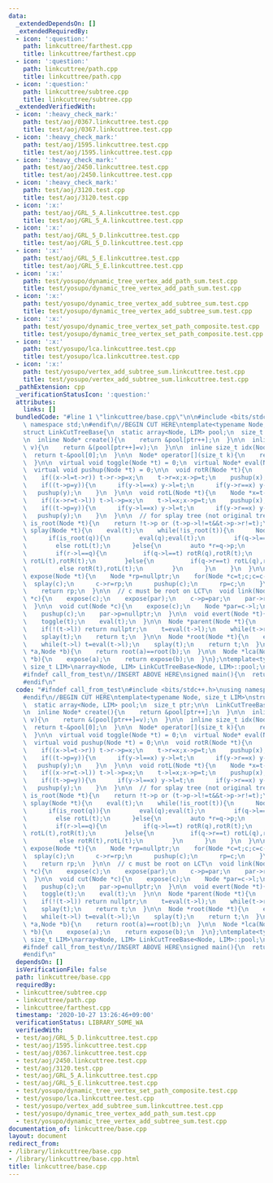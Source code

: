 ```yaml
---
data:
  _extendedDependsOn: []
  _extendedRequiredBy:
  - icon: ':question:'
    path: linkcuttree/farthest.cpp
    title: linkcuttree/farthest.cpp
  - icon: ':question:'
    path: linkcuttree/path.cpp
    title: linkcuttree/path.cpp
  - icon: ':question:'
    path: linkcuttree/subtree.cpp
    title: linkcuttree/subtree.cpp
  _extendedVerifiedWith:
  - icon: ':heavy_check_mark:'
    path: test/aoj/0367.linkcuttree.test.cpp
    title: test/aoj/0367.linkcuttree.test.cpp
  - icon: ':heavy_check_mark:'
    path: test/aoj/1595.linkcuttree.test.cpp
    title: test/aoj/1595.linkcuttree.test.cpp
  - icon: ':heavy_check_mark:'
    path: test/aoj/2450.linkcuttree.test.cpp
    title: test/aoj/2450.linkcuttree.test.cpp
  - icon: ':heavy_check_mark:'
    path: test/aoj/3120.test.cpp
    title: test/aoj/3120.test.cpp
  - icon: ':x:'
    path: test/aoj/GRL_5_A.linkcuttree.test.cpp
    title: test/aoj/GRL_5_A.linkcuttree.test.cpp
  - icon: ':x:'
    path: test/aoj/GRL_5_D.linkcuttree.test.cpp
    title: test/aoj/GRL_5_D.linkcuttree.test.cpp
  - icon: ':x:'
    path: test/aoj/GRL_5_E.linkcuttree.test.cpp
    title: test/aoj/GRL_5_E.linkcuttree.test.cpp
  - icon: ':x:'
    path: test/yosupo/dynamic_tree_vertex_add_path_sum.test.cpp
    title: test/yosupo/dynamic_tree_vertex_add_path_sum.test.cpp
  - icon: ':x:'
    path: test/yosupo/dynamic_tree_vertex_add_subtree_sum.test.cpp
    title: test/yosupo/dynamic_tree_vertex_add_subtree_sum.test.cpp
  - icon: ':x:'
    path: test/yosupo/dynamic_tree_vertex_set_path_composite.test.cpp
    title: test/yosupo/dynamic_tree_vertex_set_path_composite.test.cpp
  - icon: ':x:'
    path: test/yosupo/lca.linkcuttree.test.cpp
    title: test/yosupo/lca.linkcuttree.test.cpp
  - icon: ':x:'
    path: test/yosupo/vertex_add_subtree_sum.linkcuttree.test.cpp
    title: test/yosupo/vertex_add_subtree_sum.linkcuttree.test.cpp
  _pathExtension: cpp
  _verificationStatusIcon: ':question:'
  attributes:
    links: []
  bundledCode: "#line 1 \"linkcuttree/base.cpp\"\n\n#include <bits/stdc++.h>\nusing\
    \ namespace std;\n#endif\n//BEGIN CUT HERE\ntemplate<typename Node, size_t LIM>\n\
    struct LinkCutTreeBase{\n  static array<Node, LIM> pool;\n  size_t ptr;\n\n  LinkCutTreeBase():ptr(0){}\n\
    \n  inline Node* create(){\n    return &pool[ptr++];\n  }\n\n  inline Node* create(Node\
    \ v){\n    return &(pool[ptr++]=v);\n  }\n\n  inline size_t idx(Node *t){\n  \
    \  return t-&pool[0];\n  }\n\n  Node* operator[](size_t k){\n    return &(pool[k]);\n\
    \  }\n\n  virtual void toggle(Node *t) = 0;\n  virtual Node* eval(Node *t) = 0;\n\
    \  virtual void pushup(Node *t) = 0;\n\n  void rotR(Node *t){\n    Node *x=t->p,*y=x->p;\n\
    \    if((x->l=t->r)) t->r->p=x;\n    t->r=x;x->p=t;\n    pushup(x);pushup(t);\n\
    \    if((t->p=y)){\n      if(y->l==x) y->l=t;\n      if(y->r==x) y->r=t;\n   \
    \   pushup(y);\n    }\n  }\n\n  void rotL(Node *t){\n    Node *x=t->p,*y=x->p;\n\
    \    if((x->r=t->l)) t->l->p=x;\n    t->l=x;x->p=t;\n    pushup(x);pushup(t);\n\
    \    if((t->p=y)){\n      if(y->l==x) y->l=t;\n      if(y->r==x) y->r=t;\n   \
    \   pushup(y);\n    }\n  }\n\n  // for splay tree (not original tree)\n  bool\
    \ is_root(Node *t){\n    return !t->p or (t->p->l!=t&&t->p->r!=t);\n  }\n\n  void\
    \ splay(Node *t){\n    eval(t);\n    while(!is_root(t)){\n      Node *q=t->p;\n\
    \      if(is_root(q)){\n        eval(q);eval(t);\n        if(q->l==t) rotR(t);\n\
    \        else rotL(t);\n      }else{\n        auto *r=q->p;\n        eval(r);eval(q);eval(t);\n\
    \        if(r->l==q){\n          if(q->l==t) rotR(q),rotR(t);\n          else\
    \ rotL(t),rotR(t);\n        }else{\n          if(q->r==t) rotL(q),rotL(t);\n \
    \         else rotR(t),rotL(t);\n        }\n      }\n    }\n  }\n\n  virtual Node*\
    \ expose(Node *t){\n    Node *rp=nullptr;\n    for(Node *c=t;c;c=c->p){\n    \
    \  splay(c);\n      c->r=rp;\n      pushup(c);\n      rp=c;\n    }\n    splay(t);\n\
    \    return rp;\n  }\n\n  // c must be root on LCT\n  void link(Node *par,Node\
    \ *c){\n    expose(c);\n    expose(par);\n    c->p=par;\n    par->r=c;\n    pushup(par);\n\
    \  }\n\n  void cut(Node *c){\n    expose(c);\n    Node *par=c->l;\n    c->l=nullptr;\n\
    \    pushup(c);\n    par->p=nullptr;\n  }\n\n  void evert(Node *t){\n    expose(t);\n\
    \    toggle(t);\n    eval(t);\n  }\n\n  Node *parent(Node *t){\n    expose(t);\n\
    \    if(!(t->l)) return nullptr;\n    t=eval(t->l);\n    while(t->r) t=eval(t->r);\n\
    \    splay(t);\n    return t;\n  }\n\n  Node *root(Node *t){\n    expose(t);\n\
    \    while(t->l) t=eval(t->l);\n    splay(t);\n    return t;\n  }\n\n  bool is_connected(Node\
    \ *a,Node *b){\n    return root(a)==root(b);\n  }\n\n  Node *lca(Node *a,Node\
    \ *b){\n    expose(a);\n    return expose(b);\n  }\n};\ntemplate<typename Node,\
    \ size_t LIM>\narray<Node, LIM> LinkCutTreeBase<Node, LIM>::pool;\n//END CUT HERE\n\
    #ifndef call_from_test\n//INSERT ABOVE HERE\nsigned main(){\n  return 0;\n}\n\
    #endif\n"
  code: "#ifndef call_from_test\n#include <bits/stdc++.h>\nusing namespace std;\n\
    #endif\n//BEGIN CUT HERE\ntemplate<typename Node, size_t LIM>\nstruct LinkCutTreeBase{\n\
    \  static array<Node, LIM> pool;\n  size_t ptr;\n\n  LinkCutTreeBase():ptr(0){}\n\
    \n  inline Node* create(){\n    return &pool[ptr++];\n  }\n\n  inline Node* create(Node\
    \ v){\n    return &(pool[ptr++]=v);\n  }\n\n  inline size_t idx(Node *t){\n  \
    \  return t-&pool[0];\n  }\n\n  Node* operator[](size_t k){\n    return &(pool[k]);\n\
    \  }\n\n  virtual void toggle(Node *t) = 0;\n  virtual Node* eval(Node *t) = 0;\n\
    \  virtual void pushup(Node *t) = 0;\n\n  void rotR(Node *t){\n    Node *x=t->p,*y=x->p;\n\
    \    if((x->l=t->r)) t->r->p=x;\n    t->r=x;x->p=t;\n    pushup(x);pushup(t);\n\
    \    if((t->p=y)){\n      if(y->l==x) y->l=t;\n      if(y->r==x) y->r=t;\n   \
    \   pushup(y);\n    }\n  }\n\n  void rotL(Node *t){\n    Node *x=t->p,*y=x->p;\n\
    \    if((x->r=t->l)) t->l->p=x;\n    t->l=x;x->p=t;\n    pushup(x);pushup(t);\n\
    \    if((t->p=y)){\n      if(y->l==x) y->l=t;\n      if(y->r==x) y->r=t;\n   \
    \   pushup(y);\n    }\n  }\n\n  // for splay tree (not original tree)\n  bool\
    \ is_root(Node *t){\n    return !t->p or (t->p->l!=t&&t->p->r!=t);\n  }\n\n  void\
    \ splay(Node *t){\n    eval(t);\n    while(!is_root(t)){\n      Node *q=t->p;\n\
    \      if(is_root(q)){\n        eval(q);eval(t);\n        if(q->l==t) rotR(t);\n\
    \        else rotL(t);\n      }else{\n        auto *r=q->p;\n        eval(r);eval(q);eval(t);\n\
    \        if(r->l==q){\n          if(q->l==t) rotR(q),rotR(t);\n          else\
    \ rotL(t),rotR(t);\n        }else{\n          if(q->r==t) rotL(q),rotL(t);\n \
    \         else rotR(t),rotL(t);\n        }\n      }\n    }\n  }\n\n  virtual Node*\
    \ expose(Node *t){\n    Node *rp=nullptr;\n    for(Node *c=t;c;c=c->p){\n    \
    \  splay(c);\n      c->r=rp;\n      pushup(c);\n      rp=c;\n    }\n    splay(t);\n\
    \    return rp;\n  }\n\n  // c must be root on LCT\n  void link(Node *par,Node\
    \ *c){\n    expose(c);\n    expose(par);\n    c->p=par;\n    par->r=c;\n    pushup(par);\n\
    \  }\n\n  void cut(Node *c){\n    expose(c);\n    Node *par=c->l;\n    c->l=nullptr;\n\
    \    pushup(c);\n    par->p=nullptr;\n  }\n\n  void evert(Node *t){\n    expose(t);\n\
    \    toggle(t);\n    eval(t);\n  }\n\n  Node *parent(Node *t){\n    expose(t);\n\
    \    if(!(t->l)) return nullptr;\n    t=eval(t->l);\n    while(t->r) t=eval(t->r);\n\
    \    splay(t);\n    return t;\n  }\n\n  Node *root(Node *t){\n    expose(t);\n\
    \    while(t->l) t=eval(t->l);\n    splay(t);\n    return t;\n  }\n\n  bool is_connected(Node\
    \ *a,Node *b){\n    return root(a)==root(b);\n  }\n\n  Node *lca(Node *a,Node\
    \ *b){\n    expose(a);\n    return expose(b);\n  }\n};\ntemplate<typename Node,\
    \ size_t LIM>\narray<Node, LIM> LinkCutTreeBase<Node, LIM>::pool;\n//END CUT HERE\n\
    #ifndef call_from_test\n//INSERT ABOVE HERE\nsigned main(){\n  return 0;\n}\n\
    #endif\n"
  dependsOn: []
  isVerificationFile: false
  path: linkcuttree/base.cpp
  requiredBy:
  - linkcuttree/subtree.cpp
  - linkcuttree/path.cpp
  - linkcuttree/farthest.cpp
  timestamp: '2020-10-27 13:26:46+09:00'
  verificationStatus: LIBRARY_SOME_WA
  verifiedWith:
  - test/aoj/GRL_5_D.linkcuttree.test.cpp
  - test/aoj/1595.linkcuttree.test.cpp
  - test/aoj/0367.linkcuttree.test.cpp
  - test/aoj/2450.linkcuttree.test.cpp
  - test/aoj/3120.test.cpp
  - test/aoj/GRL_5_A.linkcuttree.test.cpp
  - test/aoj/GRL_5_E.linkcuttree.test.cpp
  - test/yosupo/dynamic_tree_vertex_set_path_composite.test.cpp
  - test/yosupo/lca.linkcuttree.test.cpp
  - test/yosupo/vertex_add_subtree_sum.linkcuttree.test.cpp
  - test/yosupo/dynamic_tree_vertex_add_path_sum.test.cpp
  - test/yosupo/dynamic_tree_vertex_add_subtree_sum.test.cpp
documentation_of: linkcuttree/base.cpp
layout: document
redirect_from:
- /library/linkcuttree/base.cpp
- /library/linkcuttree/base.cpp.html
title: linkcuttree/base.cpp
---
```

